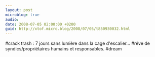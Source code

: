 ```yaml
---
layout: post
microblog: true
audio: 
date: 2008-07-05 02:00:00 +0200
guid: http://xtof.micro.blog/2008/07/05/t850930032.html
---
```

#crack trash : 7 jours sans lumière dans la cage d'escalier... #rêve de syndics/propriétaires humains et responsables. #dream
